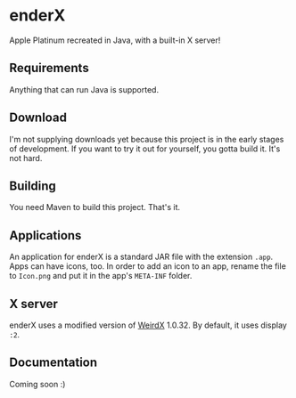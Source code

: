 # enderX
Apple Platinum recreated in Java, with a built-in X server!

## Requirements
Anything that can run Java is supported.

## Download
I'm not supplying downloads yet because this project is in the early stages of development.
If you want to try it out for yourself, you gotta build it. It's not hard.

## Building
You need Maven to build this project. That's it.

## Applications
An application for enderX is a standard JAR file with the extension `.app`.
Apps can have icons, too.
In order to add an icon to an app, rename the file to `Icon.png` and put it in the app's `META-INF` folder.

## X server
enderX uses a modified version of [WeirdX](http://www.jcraft.com/weirdx/) 1.0.32.
By default, it uses display `:2`.

## Documentation
Coming soon :)
